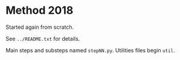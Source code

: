 # Method 2018
Started again from scratch.

See `../README.txt` for details.

Main steps and substeps named `stepNN.py`. Utilities files begin `util`.
